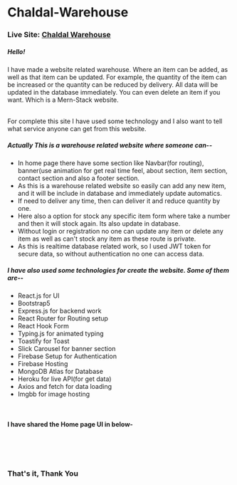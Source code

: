 # Chaldal-Warehouse
<h3>Live Site: <a target="_blank" href="https://chaldal-warehouse.web.app/">Chaldal Warehouse</a></h3>
<h5>Hello!</h5>
<p>I have made a website related warehouse. Where an item can be added, as well as that item can be updated. For example, the quantity of the item can be increased or the quantity can be reduced by delivery. All data will be updated in the database immediately. You can even delete an item if you want. Which is a Mern-Stack website. 

<br/> For complete this site I have used some technology and I
        also want to tell what service anyone can get from this website.</p>
<h5>Actually This is a warehouse related website where someone can--</h5>
<ul>
        <li>
        In home page there have some section like Navbar(for routing), banner(use animation for get real time feel, about section, item section, contact section and also a footer section.
        </li>
        <li>
                As this is a warehouse related website so easily can add any new item, and it will be include in database and immediately update automatics. 
        </li>
        <li>
                If need to deliver any time, then can deliver it and reduce quantity by one.
        </li>
        <li>
                Here also a option for stock any specific item form where take a number and then it will stock again. Its also update in database.
        </li>
        <li>
        Without login or registration no one can update any item or delete any item as well as can't stock any item as these route is private.
        </li>
        <li>
        As this is realtime database related work, so I used JWT token for secure data, so without authentication no one can access data.
        </li>
</ul>
<h5>I have also used some technologies for create the website. Some of them are--</h5>
<ul>
        <li>
                React.js for UI
        </li>
        <li>
                Bootstrap5
        </li>
        <li>
                Express.js for backend work
        </li>
        <li>
                React Router for Routing setup
        </li>
        <li>
                React Hook Form
        </li>
        <li>
                Typing.js for animated typing
        </li>
        <li>
                Toastify for Toast
        </li>
        <li>
                Slick Carousel for banner section
        </li>
        <li>
        Firebase Setup for Authentication
        </li>
        <li>
        Firebase Hosting
        </li>
        <li>
        MongoDB Atlas for Database
        </li>
        <li>
                Heroku for live API(for get data)
        </li>
        <li>
                Axios and fetch for data loading
        </li>
        <li>
                Imgbb for image hosting
        </li>
</ul>
<br>
<h4>I have shared the Home page UI in below-</h4>
<br> <br>
<img src="https://i.ibb.co/z2KgL7v/chal-dal-warehouse.png" alt="">
<br><br>
<h3>That's it, Thank You</h3>